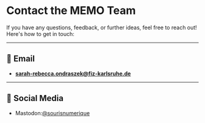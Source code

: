 # Contact the MEMO Team

If you have any questions, feedback, or further ideas, feel free to reach out! Here's how to get in touch:

---

## 📧 Email

- **[sarah-rebecca.ondraszek@fiz-karlsruhe.de](mailto:sarah-rebecca.ondraszek@fiz-karlsruhe.de)**

---

## 💬 Social Media

- Mastodon:[@sourisnumerique](https://fedihum.org/@sourisnumerique)

